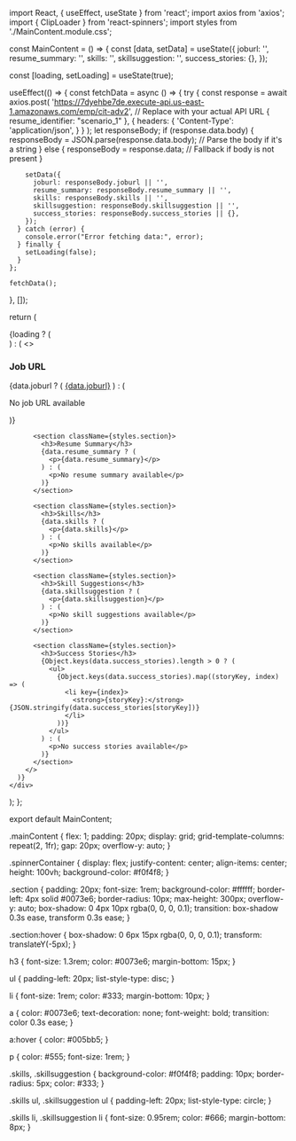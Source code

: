 import React, { useEffect, useState } from 'react';
import axios from 'axios';
import { ClipLoader } from 'react-spinners';
import styles from './MainContent.module.css';

const MainContent = () => {
  const [data, setData] = useState({
    joburl: '',
    resume_summary: '',
    skills: '',
    skillsuggestion: '',
    success_stories: {},
  });

  const [loading, setLoading] = useState(true);

  useEffect(() => {
    const fetchData = async () => {
      try {
        const response = await axios.post(
          'https://7dyehbe7de.execute-api.us-east-1.amazonaws.com/emp/cit-adv2',  // Replace with your actual API URL
          { resume_identifier: "scenario_1" },
          {
            headers: {
              'Content-Type': 'application/json',
            }
          }
        );
        let responseBody;
        if (response.data.body) {
          responseBody = JSON.parse(response.data.body); // Parse the body if it's a string
        } else {
          responseBody = response.data;  // Fallback if body is not present
        }

        setData({
          joburl: responseBody.joburl || '',
          resume_summary: responseBody.resume_summary || '',
          skills: responseBody.skills || '',
          skillsuggestion: responseBody.skillsuggestion || '',
          success_stories: responseBody.success_stories || {},
        });
      } catch (error) {
        console.error("Error fetching data:", error);
      } finally {
        setLoading(false);
      }
    };

    fetchData();
  }, []);

  return (
    <div className={styles.mainContent}>
      {loading ? (
        <div className={styles.spinnerContainer}>
          <ClipLoader size={50} color="#0073e6" />
        </div>
      ) : (
        <>
          <section className={styles.section}>
            <h3>Job URL</h3>
            {data.joburl ? (
              <a href={data.joburl} target="_blank" rel="noopener noreferrer">{data.joburl}</a>
            ) : (
              <p>No job URL available</p>
            )}
          </section>

          <section className={styles.section}>
            <h3>Resume Summary</h3>
            {data.resume_summary ? (
              <p>{data.resume_summary}</p>
            ) : (
              <p>No resume summary available</p>
            )}
          </section>

          <section className={styles.section}>
            <h3>Skills</h3>
            {data.skills ? (
              <p>{data.skills}</p> 
            ) : (
              <p>No skills available</p>
            )}
          </section>

          <section className={styles.section}>
            <h3>Skill Suggestions</h3>
            {data.skillsuggestion ? (
              <p>{data.skillsuggestion}</p>  
            ) : (
              <p>No skill suggestions available</p>
            )}
          </section>

          <section className={styles.section}>
            <h3>Success Stories</h3>
            {Object.keys(data.success_stories).length > 0 ? (
              <ul>
                {Object.keys(data.success_stories).map((storyKey, index) => (
                  <li key={index}>
                    <strong>{storyKey}:</strong> {JSON.stringify(data.success_stories[storyKey])}
                  </li>
                ))}
              </ul>
            ) : (
              <p>No success stories available</p>
            )}
          </section>
        </>
      )}
    </div>
  );
};

export default MainContent;



.mainContent {
  flex: 1;
  padding: 20px;
  display: grid;
  grid-template-columns: repeat(2, 1fr);
  gap: 20px;
  overflow-y: auto;
}

.spinnerContainer {
  display: flex;
  justify-content: center;
  align-items: center;
  height: 100vh;
  background-color: #f0f4f8;
}

.section {
  padding: 20px;
  font-size: 1rem;
  background-color: #ffffff;
  border-left: 4px solid #0073e6;
  border-radius: 10px;
  max-height: 300px;
  overflow-y: auto;
  box-shadow: 0 4px 10px rgba(0, 0, 0, 0.1);
  transition: box-shadow 0.3s ease, transform 0.3s ease;
}

.section:hover {
  box-shadow: 0 6px 15px rgba(0, 0, 0, 0.1);
  transform: translateY(-5px);
}

h3 {
  font-size: 1.3rem;
  color: #0073e6;
  margin-bottom: 15px;
}

ul {
  padding-left: 20px;
  list-style-type: disc;
}

li {
  font-size: 1rem;
  color: #333;
  margin-bottom: 10px;
}

a {
  color: #0073e6;
  text-decoration: none;
  font-weight: bold;
  transition: color 0.3s ease;
}

a:hover {
  color: #005bb5;
}

p {
  color: #555;
  font-size: 1rem;
}

.skills, .skillsuggestion {
  background-color: #f0f4f8;
  padding: 10px;
  border-radius: 5px;
  color: #333;
}

.skills ul, .skillsuggestion ul {
  padding-left: 20px;
  list-style-type: circle;
}

.skills li, .skillsuggestion li {
  font-size: 0.95rem;
  color: #666;
  margin-bottom: 8px;
}
